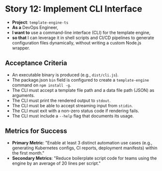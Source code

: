 # Story 12: Implement CLI Interface

- **Project**: `template-engine-ts`
- **As a** DevOps Engineer,
- **I want to** use a command-line interface (CLI) for the template engine,
- **so that** I can leverage it in shell scripts and CI/CD pipelines to generate configuration files dynamically, without writing a custom Node.js wrapper.

## Acceptance Criteria

- An executable binary is produced (e.g., `dist/cli.js`).
- The package.json `bin` field is configured to create a `template-engine` command on `npm install -g`.
- The CLI must accept a template file path and a data file path (JSON) as arguments.
- The CLI must print the rendered output to `stdout`.
- The CLI must be able to accept streaming input from `stidin`.
- The CLI must exit with a non-zero status code if rendering fails.
- The CLI must include a `--help` flag that documents its usage.

## Metrics for Success

- **Primary Metric**: "Enable at least 3 distinct automation use cases (e.g., generating Kubernetes configs, CI reports, deployment manifests) within the first month."
- **Secondary Metrics**: "Reduce boilerplate script code for teams using the engine by an average of 20 lines per script."
